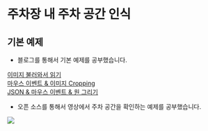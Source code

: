 # 주차장 내 주차 공간 인식
## 기본 예제
- 블로그를 통해서 기본 예제를 공부했습니다.<br>

[이미지 불러와서 읽기](https://github.com/kymjaehong/parking_lot/tree/main/Image_imread_show)<br>
[마우스 이벤트 & 이미지 Cropping](https://github.com/kymjaehong/parking_lot/tree/main/Capturing_mouse_click)<br>
[JSON & 마우스 이벤트 & 원 그리기](https://github.com/kymjaehong/Parking-lot/tree/main/Circle_mouse_click)

- 오픈 소스를 통해서 영상에서 주차 공간을 확인하는 예제를 공부했습니다. 

<a href= 'https://github.com/olgarose/ParkingLot'><img src="https://img.shields.io/badge/Open Source-666666?style=flat&logo=github&logoColor=FFFFFF"/>

